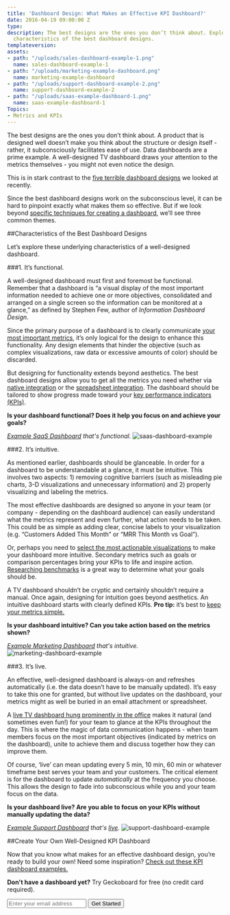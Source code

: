 ```yaml
---
title: 'Dashboard Design: What Makes an Effective KPI Dashboard?'
date: 2016-04-19 09:00:00 Z
type: 
description: The best designs are the ones you don’t think about. Explore the subconscious
  characteristics of the best dashboard designs.
templateversion: 
assets:
- path: "/uploads/sales-dashboard-example-1.png"
  name: sales-dashboard-example-1
- path: "/uploads/marketing-example-dashboard.png"
  name: marketing-example-dashboard
- path: "/uploads/support-dashboard-example-2.png"
  name: support-dashboard-example-2
- path: "/uploads/saas-example-dashboard-1.png"
  name: saas-example-dashboard-1
Topics:
- Metrics and KPIs
---
```


The best designs are the ones you don’t think about. A product that is designed well doesn’t make you think about the structure or design itself - rather, it subconsciously facilitates ease of use. Data dashboards are a prime example. A well-designed TV dashboard draws your attention to the metrics themselves - you might not even notice the design.

This is in stark contrast to the <a href="https://www.geckoboard.com/blog/5-terrible-dashboard-designs-and-how-to-fix-them/" target="_blank">five terrible dashboard designs</a> we looked at recently.

Since the best dashboard designs work on the subconscious level, it can be hard to pinpoint exactly what makes them so effective. But if we look beyond <a href="https://www.geckoboard.com/blog/4-essential-steps-to-designing-a-dashboard-that-inspires-action/" target="_blank">specific techniques for creating a dashboard</a>, we’ll see three common themes. 

##Characteristics of the Best Dashboard Designs

Let’s explore these underlying characteristics of a well-designed dashboard.

###1. It’s functional.

A well-designed dashboard must first and foremost be functional. Remember that a dashboard is “a visual display of the most important information needed to achieve one or more objectives, consolidated and arranged on a single screen so the information can be monitored at a glance,” as defined by Stephen Few, author of *Information Dashboard Design*. 

Since the primary purpose of a dashboard is to clearly communicate <a href="https://www.geckoboard.com/blog/defining-kpis-how-to-choose-metrics-that-inspire-action" target="_blank">your most important metrics</a>, it’s only logical for the design to enhance this functionality. Any design elements that hinder the objective (such as complex visualizations, raw data or excessive amounts of color) should be discarded.

But designing for functionality extends beyond aesthetics. The best dashboard designs allow you to get all the metrics you need whether via <a href="https://www.geckoboard.com/integrations/" target="_blank">native integration</a> or the <a href="https://www.geckoboard.com/blog/4-ways-to-automagically-get-your-data-into-spreadsheets" target="_blank">spreadsheet integration</a>. The dashboard should be tailored to show progress made toward your <a href="https://www.geckoboard.com/learn/what-is-a-key-performance-indicator-kpi/" target="_blank">key performance indicators (KPIs)</a>.

**Is your dashboard functional? Does it help you focus on and achieve your goals?**

*<a href="https://www.geckoboard.com/learn/dashboard-examples/saas-dashboard-example/" target="_blank">Example SaaS Dashboard</a> that's functional.*
![saas-dashboard-example](/uploads/saas-example-dashboard-1.png)

###2. It’s intuitive.

As mentioned earlier, dashboards should be glanceable. In order for a dashboard to be understandable at a glance, it must be intuitive. This involves two aspects: 1) removing cognitive barriers (such as misleading pie charts, 3-D visualizations and unnecessary information) and 2) properly visualizing and labeling the metrics. 

The most effective dashboards are designed so anyone in your team (or company - depending on the dashboard audience) can easily understand what the metrics represent and even further, what action needs to be taken. This could be as simple as adding clear, concise labels to your visualization (e.g. “Customers Added This Month” or “MRR This Month vs Goal”). 

Or, perhaps you need to <a href="https://www.geckoboard.com/blog/designing-and-building-dashboards-data-visualisations/" target="_blank">select the most actionable visualizations</a> to make your dashboard more intuitive. Secondary metrics such as goals or comparison percentages bring your KPIs to life and inspire action. <a href="https://www.geckoboard.com/blog/benchmarks-how-to-set-challenging-but-realistic-business-goals" target="_blank">Researching benchmarks</a> is a great way to determine what your goals should be.

A TV dashboard shouldn’t be cryptic and certainly shouldn’t require a manual. Once again, designing for intuition goes beyond aesthetics. An intuitive dashboard starts with clearly defined KPIs. **Pro tip:** it’s best to <a href="https://www.geckoboard.com/blog/choosing-metrics-how-to-keep-your-kpis-simple/" target="_blank">keep your metrics simple.</a>

**Is your dashboard intuitive? Can you take action based on the metrics shown?**

*<a href="https://www.geckoboard.com/learn/dashboard-examples/marketing-dashboard-example/" target="_blank">Example Marketing Dashboard</a> that's intuitive.*
![marketing-dashboard-example](/uploads/marketing-example-dashboard.png)

###3. It’s live.

An effective, well-designed dashboard is always-on and refreshes automatically (i.e. the data doesn’t have to be manually updated). It’s easy to take this one for granted, but without live updates on the dashboard, your metrics might as well be buried in an email attachment or spreadsheet. 

A <a href="https://www.geckoboard.com/learn/guides/displaying-your-dashboard-on-a-screen" target="_blank">live TV dashboard hung prominently in the office</a> makes it natural (and sometimes even fun!) for your team to glance at the KPIs throughout the day. This is where the magic of data communication happens - when team members focus on the most important objectives (indicated by metrics on the dashboard), unite to achieve them and discuss together how they can improve them.

Of course, ‘live’ can mean updating every 5 min, 10 min, 60 min or whatever timeframe best serves your team and your customers. The critical element is for the dashboard to update *automatically* at the frequency you choose. This allows the design to fade into subconscious while you and your team focus on the data.

**Is your dashboard live? Are you able to focus on your KPIs without manually updating the data?**

*<a href="https://www.geckoboard.com/learn/dashboard-examples/support-dashboard-example/" target="_blank">Example Support Dashboard</a> that's <a href="https://demo.geckoboard.com/dashboards/03CF7FF63ED2B885?_ga=1.236776257.1986896740.1452008625" target="_blank">live</a>.*
![support-dashboard-example](/uploads/support-dashboard-example-2.png)

##Create Your Own Well-Designed KPI Dashboard

Now that you know what makes for an effective dashboard design, you’re ready to build your own! Need some inspiration? <a href="https://www.geckoboard.com/learn/dashboard-examples/" target="_blank">Check out these KPI dashboard examples.</a>

**Don't have a dashboard yet?** Try Geckoboard for free (no credit card required).

<form action="/try-geckoboard/" method="get" class="inline__signup-form">
<input type="email" name="email" placeholder="Enter your email address">
<button class="btn">Get Started</button>
</form>
